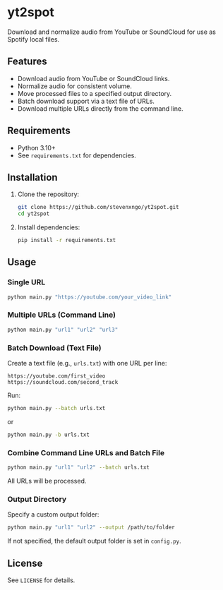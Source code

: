 # yt2spot

Download and normalize audio from YouTube or SoundCloud for use as Spotify local files.

## Features
- Download audio from YouTube or SoundCloud links.
- Normalize audio for consistent volume.
- Move processed files to a specified output directory.
- Batch download support via a text file of URLs.
- Download multiple URLs directly from the command line.

## Requirements
- Python 3.10+
- See `requirements.txt` for dependencies.

## Installation
1. Clone the repository:
   ```sh
   git clone https://github.com/stevenxngo/yt2spot.git
   cd yt2spot
   ```
2. Install dependencies:
   ```sh
   pip install -r requirements.txt
   ```

## Usage

### Single URL
```sh
python main.py "https://youtube.com/your_video_link"
```

### Multiple URLs (Command Line)
```sh
python main.py "url1" "url2" "url3"
```

### Batch Download (Text File)
Create a text file (e.g., `urls.txt`) with one URL per line:
```
https://youtube.com/first_video
https://soundcloud.com/second_track
```
Run:
```sh
python main.py --batch urls.txt
```
or
```sh
python main.py -b urls.txt
```

### Combine Command Line URLs and Batch File
```sh
python main.py "url1" "url2" --batch urls.txt
```
All URLs will be processed.

### Output Directory
Specify a custom output folder:
```sh
python main.py "url1" "url2" --output /path/to/folder
```
If not specified, the default output folder is set in `config.py`.

## License
See `LICENSE` for details.